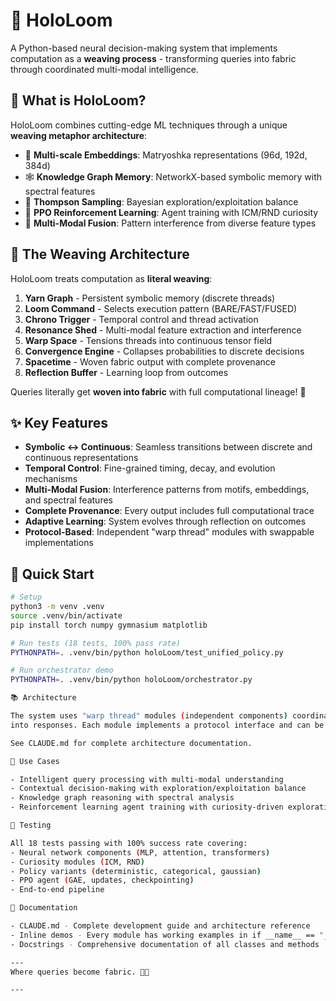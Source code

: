 # 🧵 HoloLoom

  A Python-based neural decision-making system that implements computation as a **weaving process** - transforming queries
  into fabric through coordinated multi-modal intelligence.

  ## 🎯 What is HoloLoom?

  HoloLoom combines cutting-edge ML techniques through a unique **weaving metaphor architecture**:

  - 🎨 **Multi-scale Embeddings**: Matryoshka representations (96d, 192d, 384d)
  - 🕸️ **Knowledge Graph Memory**: NetworkX-based symbolic memory with spectral features
  - 🎲 **Thompson Sampling**: Bayesian exploration/exploitation balance
  - 🤖 **PPO Reinforcement Learning**: Agent training with ICM/RND curiosity
  - 🌊 **Multi-Modal Fusion**: Pattern interference from diverse feature types

  ## 🧵 The Weaving Architecture

  HoloLoom treats computation as **literal weaving**:

  1. **Yarn Graph** - Persistent symbolic memory (discrete threads)
  2. **Loom Command** - Selects execution pattern (BARE/FAST/FUSED)
  3. **Chrono Trigger** - Temporal control and thread activation
  4. **Resonance Shed** - Multi-modal feature extraction and interference
  5. **Warp Space** - Tensions threads into continuous tensor field
  6. **Convergence Engine** - Collapses probabilities to discrete decisions
  7. **Spacetime** - Woven fabric output with complete provenance
  8. **Reflection Buffer** - Learning loop from outcomes

  Queries literally get **woven into fabric** with full computational lineage! 🎨

  ## ✨ Key Features

  - **Symbolic ↔ Continuous**: Seamless transitions between discrete and continuous representations
  - **Temporal Control**: Fine-grained timing, decay, and evolution mechanisms
  - **Multi-Modal Fusion**: Interference patterns from motifs, embeddings, and spectral features
  - **Complete Provenance**: Every output includes full computational trace
  - **Adaptive Learning**: System evolves through reflection on outcomes
  - **Protocol-Based**: Independent "warp thread" modules with swappable implementations

  ## 🚀 Quick Start

  ```bash
  # Setup
  python3 -m venv .venv
  source .venv/bin/activate
  pip install torch numpy gymnasium matplotlib

  # Run tests (18 tests, 100% pass rate)
  PYTHONPATH=. .venv/bin/python holoLoom/test_unified_policy.py

  # Run orchestrator demo
  PYTHONPATH=. .venv/bin/python holoLoom/orchestrator.py

  📚 Architecture

  The system uses "warp thread" modules (independent components) coordinated by a "shuttle" orchestrator that weaves them
  into responses. Each module implements a protocol interface and can be swapped without affecting others.

  See CLAUDE.md for complete architecture documentation.

  🎨 Use Cases

  - Intelligent query processing with multi-modal understanding
  - Contextual decision-making with exploration/exploitation balance
  - Knowledge graph reasoning with spectral analysis
  - Reinforcement learning agent training with curiosity-driven exploration

  🧪 Testing

  All 18 tests passing with 100% success rate covering:
  - Neural network components (MLP, attention, transformers)
  - Curiosity modules (ICM, RND)
  - Policy variants (deterministic, categorical, gaussian)
  - PPO agent (GAE, updates, checkpointing)
  - End-to-end pipeline

  📖 Documentation

  - CLAUDE.md - Complete development guide and architecture reference
  - Inline demos - Every module has working examples in if __name__ == "__main__" blocks
  - Docstrings - Comprehensive documentation of all classes and methods

  ---
  Where queries become fabric. 🧵✨

  ---
